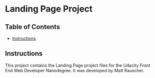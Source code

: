 # Landing Page Project

## Table of Contents

* [Instructions](#instructions)

## Instructions

This project contains the Landing Page project files for the Udacity Front End Web Developer Nanodegree. It was developed by Matt Rauscher.


